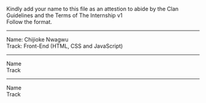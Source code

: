 
Kindly add your name to this file as an attestion to abide by the Clan Guidelines and the Terms of The Internship v1
<br/> Follow the format.<br/> 
___
Name: Chijioke Nwagwu <br/>
Track: Front-End (HTML, CSS and JavaScript)
___
Name <br/>
Track
___
Name <br/>
Track
